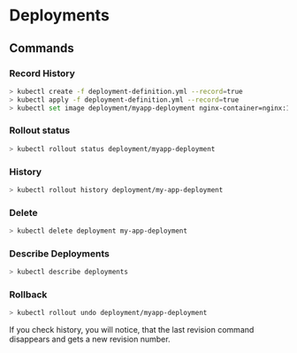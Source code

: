 # Deployments

## Commands


### Record History
```bash
> kubectl create -f deployment-definition.yml --record=true
> kubectl apply -f deployment-definition.yml --record=true
> kubectl set image deployment/myapp-deployment nginx-container=nginx:1.12-perl
```

### Rollout status
```bash
> kubectl rollout status deployment/myapp-deployment
```

###


### History
```bash
> kubectl rollout history deployment/my-app-deployment
```

### Delete
```bash
> kubectl delete deployment my-app-deployment
```

### Describe Deployments
```bash
> kubectl describe deployments
```

### Rollback
```bash
> kubectl rollout undo deployment/myapp-deployment
```
If you check history, you will notice, that the last revision command disappears and gets a new revision number.